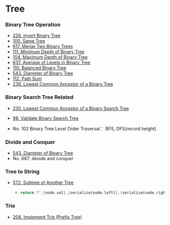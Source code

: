 # Tree

### Binary Tree Operation

* [226. Invert Binary Tree](https://leetcode.com/problems/invert-binary-tree/)
* [100. Same Tree](https://leetcode.com/problems/same-tree/)
* [617. Merge Two Binary Trees](https://leetcode.com/problems/merge-two-binary-trees/)
* [111. Minimum Depth of Binary Tree](https://leetcode.com/problems/minimum-depth-of-binary-tree/)
* [104. Maximum Depth of Binary Tree](https://leetcode.com/problems/maximum-depth-of-binary-tree/)
* [637. Average of Levels in Binary Tree](https://leetcode.com/problems/average-of-levels-in-binary-tree/)
* [110. Balanced Binary Tree](https://leetcode.com/problems/balanced-binary-tree/)
* [543. Diameter of Binary Tree](https://leetcode.com/problems/diameter-of-binary-tree/)
* [112. Path Sum](https://leetcode.com/problems/path-sum/)
* [236. Lowest Common Ancestor of a Binary Tree](https://leetcode.com/problems/lowest-common-ancestor-of-a-binary-tree/)





### Binary Search Tree Related

* [235. Lowest Common Ancestor of a Binary Search Tree](https://leetcode.com/problems/lowest-common-ancestor-of-a-binary-search-tree/)
* [98. Validate Binary Search Tree](https://leetcode.com/problems/validate-binary-search-tree/)





* No. 102 Binary Tree Level Order Traversal： BFS, DFS(record height)

### Divide and Conquer

* [543. Diameter of Binary Tree](https://leetcode.com/problems/diameter-of-binary-tree/)
* No. 687: devide and conquer



### Tree to String

* [572. Subtree of Another Tree](https://leetcode.com/problems/subtree-of-another-tree/)&#x20;
  * ```python
    return f",{node.val},{serialize(node.left)},{serialize(node.right)}"
    ```



### Trie

* [208. Implement Trie (Prefix Tree)](https://leetcode.com/problems/implement-trie-prefix-tree/)
